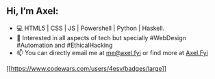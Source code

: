 ## Hi, I’m Axel:
- 💻 HTML5 | CSS | JS | Powershell | Python | Haskell.
- 🧠 Interested in all aspects of tech but specially #WebDesign #Automation and #EthicalHacking
- 📫 You can directly email me at <me@axel.fyi> or find more at [Axel.Fyi](https://axel.fyi)

[[https://www.codewars.com/users/4esv/badges/large]]
